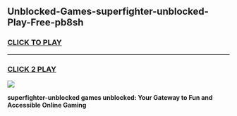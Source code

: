 
## Unblocked-Games-superfighter-unblocked-Play-Free-pb8sh
<h3>
<a href="https://premium76.site?title=superfighter-unblocked&ref=21A">CLICK TO PLAY</a></h3>
<hr>

<h3>
<a href="https://premium76.site?title=superfighter-unblocked&ref=21A">CLICK 2 PLAY</a>
  
</h3>

<a href="https://premium76.site?title=superfighter-unblocked&ref=21A"><img src="https://clearcache.store/games.png"></a>


**superfighter-unblocked games unblocked: Your Gateway to Fun and Accessible Online Gaming**
